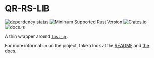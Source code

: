 # QR-RS-LIB

[![dependency status](https://deps.rs/repo/github/AntoniosBarotsis/qr-rs/status.svg?path=lib)](https://deps.rs/repo/github/AntoniosBarotsis/qr-rs?path=lib)
![Minimum Supported Rust Version](https://img.shields.io/endpoint?url=https://gist.githubusercontent.com/AntoniosBarotsis/ddf24204fe14719ca73916b3d9130861/raw/qr-rs-lib_msrv.json)
[![Crates.io](https://img.shields.io/crates/v/qr-rs-lib)](https://crates.io/crates/qr-rs-lib)
[![docs.rs](https://img.shields.io/docsrs/qr-rs-lib)](https://docs.rs/qr-rs-lib)

A thin wrapper around [`fast-qr`](https://github.com/erwanvivien/fast_qr).

For more information on the project, take a look at the
[README](https://github.com/AntoniosBarotsis/qr-rs#readme) and
[the docs](https://docs.rs/qr-rs-lib/latest/qr_rs_lib/).

